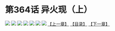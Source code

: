 # 第364话 异火现（上）
![](https://mhpic.xiaomingtaiji.net/comic/D/斗破苍穹拆分版/364话/1.jpg-zymk.middle.webp)
![](https://mhpic.xiaomingtaiji.net/comic/D/斗破苍穹拆分版/364话/2.jpg-zymk.middle.webp)
![](https://mhpic.xiaomingtaiji.net/comic/D/斗破苍穹拆分版/364话/3.jpg-zymk.middle.webp)
![](https://mhpic.xiaomingtaiji.net/comic/D/斗破苍穹拆分版/364话/4.jpg-zymk.middle.webp)
![](https://mhpic.xiaomingtaiji.net/comic/D/斗破苍穹拆分版/364话/5.jpg-zymk.middle.webp)
![](https://mhpic.xiaomingtaiji.net/comic/D/斗破苍穹拆分版/364话/6.jpg-zymk.middle.webp)
![](https://mhpic.xiaomingtaiji.net/comic/D/斗破苍穹拆分版/364话/7.jpg-zymk.middle.webp)
[【上一章】](./363.md)
[【目录】](./READMD.md)
[【下一章】](./365.md)
